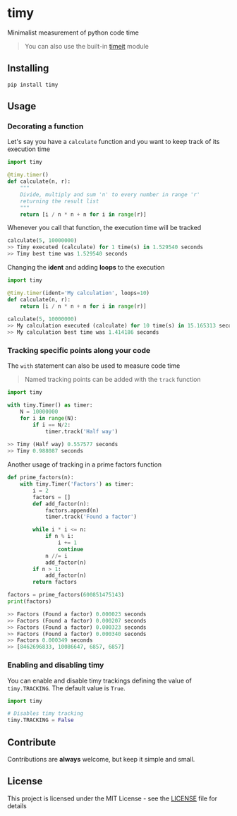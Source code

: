 # timy

Minimalist measurement of python code time
> You can also use the built-in [timeit](https://docs.python.org/2.7/library/timeit.html) module

## Installing
```
pip install timy
```

## Usage

### Decorating a function
Let's say you have a `calculate` function and you want to keep track of its execution time
```python
import timy

@timy.timer()
def calculate(n, r):
    """
    Divide, multiply and sum 'n' to every number in range 'r'
    returning the result list
    """
    return [i / n * n + n for i in range(r)]
```

Whenever you call that function, the execution time will be tracked

```python
calculate(5, 10000000)
>> Timy executed (calculate) for 1 time(s) in 1.529540 seconds
>> Timy best time was 1.529540 seconds
```

Changing the **ident** and adding **loops** to the execution

```python
import timy

@timy.timer(ident='My calculation', loops=10)
def calculate(n, r):
    return [i / n * n + n for i in range(r)]
    
calculate(5, 10000000)
>> My calculation executed (calculate) for 10 time(s) in 15.165313 seconds
>> My calculation best time was 1.414186 seconds
```

### Tracking **specific points** along your code
The `with` statement can also be used to measure code time
> Named tracking points can be added with the `track` function

```python
import timy

with timy.Timer() as timer:
    N = 10000000
    for i in range(N):
        if i == N/2:
            timer.track('Half way')
            
>> Timy (Half way) 0.557577 seconds
>> Timy 0.988087 seconds            
```

Another usage of tracking in a prime factors function

```python
def prime_factors(n):
    with timy.Timer('Factors') as timer:
        i = 2
        factors = []
        def add_factor(n):
            factors.append(n)
            timer.track('Found a factor')

        while i * i <= n:
            if n % i:
                i += 1
                continue
            n //= i
            add_factor(n)
        if n > 1:
            add_factor(n)
        return factors

factors = prime_factors(600851475143)
print(factors)

>> Factors (Found a factor) 0.000023 seconds
>> Factors (Found a factor) 0.000207 seconds
>> Factors (Found a factor) 0.000323 seconds
>> Factors (Found a factor) 0.000340 seconds
>> Factors 0.000349 seconds
>> [8462696833, 10086647, 6857, 6857]
```

### Enabling and disabling timy

You can enable and disable timy trackings defining the value of `timy.TRACKING`. The default value is `True`.

```python
import timy

# Disables timy tracking
timy.TRACKING = False
```

## Contribute
Contributions are **always** welcome, but keep it simple and small.

## License
This project is licensed under the MIT License - see the [LICENSE](LICENSE) file for details
